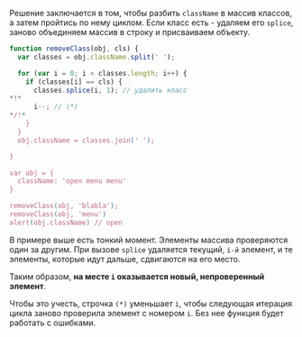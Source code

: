 Решение заключается в том, чтобы разбить `className` в массив классов, а затем пройтись по нему циклом. Если класс есть - удаляем его `splice`, заново объединяем массив в строку и присваиваем объекту.

```js run
function removeClass(obj, cls) {
  var classes = obj.className.split(' ');

  for (var i = 0; i < classes.length; i++) {
    if (classes[i] == cls) {
      classes.splice(i, 1); // удалить класс
*!*
      i--; // (*)
*/!*
    }
  }
  obj.className = classes.join(' ');

}

var obj = {
  className: 'open menu menu'
}

removeClass(obj, 'blabla');
removeClass(obj, 'menu')
alert(obj.className) // open
```

В примере выше есть тонкий момент. Элементы массива проверяются один за другим. При вызове `splice` удаляется текущий, `i-й` элемент, и те элементы, которые идут дальше, сдвигаются на его место.

Таким образом, **на месте `i` оказывается новый, непроверенный элемент**.

Чтобы это учесть, строчка `(*)` уменьшает `i`, чтобы следующая итерация цикла заново проверила  элемент с номером `i`. Без нее функция будет работать с ошибками.
